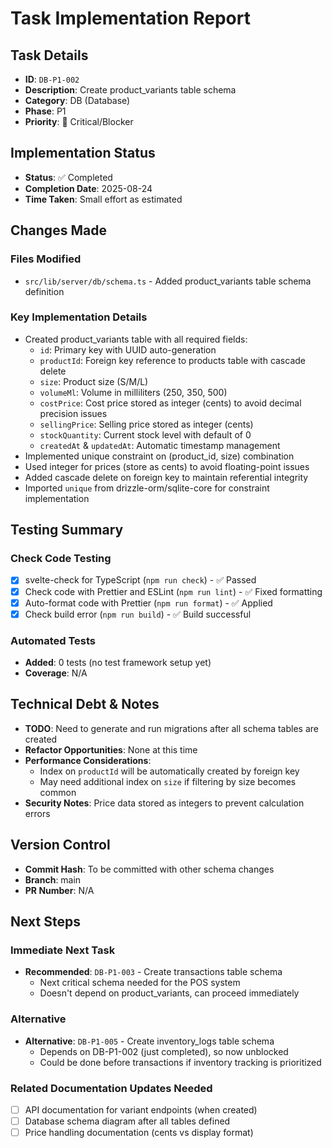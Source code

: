 # Task Implementation Report

## Task Details

- **ID**: `DB-P1-002`
- **Description**: Create product_variants table schema
- **Category**: DB (Database)
- **Phase**: P1
- **Priority**: 🔴 Critical/Blocker

## Implementation Status

- **Status**: ✅ Completed
- **Completion Date**: 2025-08-24
- **Time Taken**: Small effort as estimated

## Changes Made

### Files Modified

- `src/lib/server/db/schema.ts` - Added product_variants table schema definition

### Key Implementation Details

- Created product_variants table with all required fields:
  - `id`: Primary key with UUID auto-generation
  - `productId`: Foreign key reference to products table with cascade delete
  - `size`: Product size (S/M/L)
  - `volumeMl`: Volume in milliliters (250, 350, 500)
  - `costPrice`: Cost price stored as integer (cents) to avoid decimal precision issues
  - `sellingPrice`: Selling price stored as integer (cents)
  - `stockQuantity`: Current stock level with default of 0
  - `createdAt` & `updatedAt`: Automatic timestamp management
- Implemented unique constraint on (product_id, size) combination
- Used integer for prices (store as cents) to avoid floating-point issues
- Added cascade delete on foreign key to maintain referential integrity
- Imported `unique` from drizzle-orm/sqlite-core for constraint implementation

## Testing Summary

### Check Code Testing

- [x] svelte-check for TypeScript (`npm run check`) - ✅ Passed
- [x] Check code with Prettier and ESLint (`npm run lint`) - ✅ Fixed formatting
- [x] Auto-format code with Prettier (`npm run format`) - ✅ Applied
- [x] Check build error (`npm run build`) - ✅ Build successful

### Automated Tests

- **Added**: 0 tests (no test framework setup yet)
- **Coverage**: N/A

## Technical Debt & Notes

- **TODO**: Need to generate and run migrations after all schema tables are created
- **Refactor Opportunities**: None at this time
- **Performance Considerations**:
  - Index on `productId` will be automatically created by foreign key
  - May need additional index on `size` if filtering by size becomes common
- **Security Notes**: Price data stored as integers to prevent calculation errors

## Version Control

- **Commit Hash**: To be committed with other schema changes
- **Branch**: main
- **PR Number**: N/A

## Next Steps

### Immediate Next Task

- **Recommended**: `DB-P1-003` - Create transactions table schema
  - Next critical schema needed for the POS system
  - Doesn't depend on product_variants, can proceed immediately

### Alternative

- **Alternative**: `DB-P1-005` - Create inventory_logs table schema
  - Depends on DB-P1-002 (just completed), so now unblocked
  - Could be done before transactions if inventory tracking is prioritized

### Related Documentation Updates Needed

- [ ] API documentation for variant endpoints (when created)
- [ ] Database schema diagram after all tables defined
- [ ] Price handling documentation (cents vs display format)
